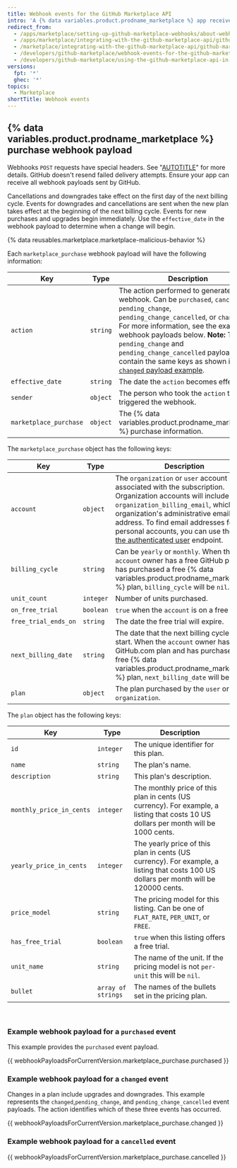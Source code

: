 ```yaml
---
title: Webhook events for the GitHub Marketplace API
intro: 'A {% data variables.product.prodname_marketplace %} app receives information about changes to a user''s plan from the Marketplace purchase event webhook. A Marketplace purchase event is triggered when a user purchases, cancels, or changes their payment plan.'
redirect_from:
  - /apps/marketplace/setting-up-github-marketplace-webhooks/about-webhook-payloads-for-a-github-marketplace-listing
  - /apps/marketplace/integrating-with-the-github-marketplace-api/github-marketplace-webhook-events
  - /marketplace/integrating-with-the-github-marketplace-api/github-marketplace-webhook-events
  - /developers/github-marketplace/webhook-events-for-the-github-marketplace-api
  - /developers/github-marketplace/using-the-github-marketplace-api-in-your-app/webhook-events-for-the-github-marketplace-api
versions:
  fpt: '*'
  ghec: '*'
topics:
  - Marketplace
shortTitle: Webhook events
---
```

## {% data variables.product.prodname_marketplace %} purchase webhook payload

Webhooks `POST` requests have special headers. See "[AUTOTITLE](/webhooks-and-events/webhooks/webhook-events-and-payloads#delivery-headers)" for more details. GitHub doesn't resend failed delivery attempts. Ensure your app can receive all webhook payloads sent by GitHub.

Cancellations and downgrades take effect on the first day of the next billing cycle. Events for downgrades and cancellations are sent when the new plan takes effect at the beginning of the next billing cycle. Events for new purchases and upgrades begin immediately. Use the `effective_date` in the webhook payload to determine when a change will begin.

{% data reusables.marketplace.marketplace-malicious-behavior %}

Each `marketplace_purchase` webhook payload will have the following information:


Key | Type | Description
----|------|-------------
`action` | `string` | The action performed to generate the webhook. Can be `purchased`, `cancelled`, `pending_change`, `pending_change_cancelled`, or `changed`. For more information, see the example webhook payloads below. **Note:** The `pending_change` and `pending_change_cancelled` payloads contain the same keys as shown in the [`changed` payload example](#example-webhook-payload-for-a-changed-event).
`effective_date` | `string` | The date the `action` becomes effective.
`sender` | `object` | The person who took the `action` that triggered the webhook.
`marketplace_purchase` | `object` | The {% data variables.product.prodname_marketplace %} purchase information.

The `marketplace_purchase` object has the following keys:

Key | Type | Description
----|------|-------------
`account` | `object` | The `organization` or `user` account associated with the subscription. Organization accounts will include `organization_billing_email`, which is the organization's administrative email address. To find email addresses for personal accounts, you can use the [Get the authenticated user](/rest/users#get-the-authenticated-user) endpoint.
`billing_cycle` | `string` | Can be `yearly` or `monthly`. When the `account` owner has a free GitHub plan and has purchased a free {% data variables.product.prodname_marketplace %} plan, `billing_cycle` will be `nil`.
`unit_count`  | `integer` | Number of units purchased.
`on_free_trial` | `boolean` | `true` when the `account` is on a free trial.
`free_trial_ends_on` | `string` | The date the free trial will expire.
`next_billing_date` | `string` | The date that the next billing cycle will start. When the `account` owner has a free GitHub.com plan and has purchased a free {% data variables.product.prodname_marketplace %} plan, `next_billing_date` will be `nil`.
`plan` | `object` | The plan purchased by the `user` or `organization`.

The `plan` object has the following keys:

Key | Type | Description
----|------|-------------
`id` | `integer` | The unique identifier for this plan.
`name` | `string` | The plan's name.
`description` | `string` | This plan's description.
`monthly_price_in_cents` | `integer` | The monthly price of this plan in cents (US currency). For example, a listing that costs 10 US dollars per month will be 1000 cents.
`yearly_price_in_cents` | `integer` | The yearly price of this plan in cents (US currency). For example, a listing that costs 100 US dollars per month will be 120000 cents.
`price_model` | `string` | The pricing model for this listing. Can be one of `FLAT_RATE`, `PER_UNIT`, or `FREE`.
`has_free_trial` | `boolean` | `true` when this listing offers a free trial.
`unit_name` | `string` | The name of the unit. If the pricing model is not `per-unit` this will be `nil`.
`bullet` | `array of strings` | The names of the bullets set in the pricing plan.

<br/>

### Example webhook payload for a `purchased` event
This example provides the `purchased` event payload.

{{ webhookPayloadsForCurrentVersion.marketplace_purchase.purchased }}

### Example webhook payload for a `changed` event

Changes in a plan include upgrades and downgrades. This example represents the `changed`,`pending_change`, and `pending_change_cancelled` event payloads. The action identifies which of these three events has occurred.

{{ webhookPayloadsForCurrentVersion.marketplace_purchase.changed }}

### Example webhook payload for a `cancelled` event

{{ webhookPayloadsForCurrentVersion.marketplace_purchase.cancelled }}
